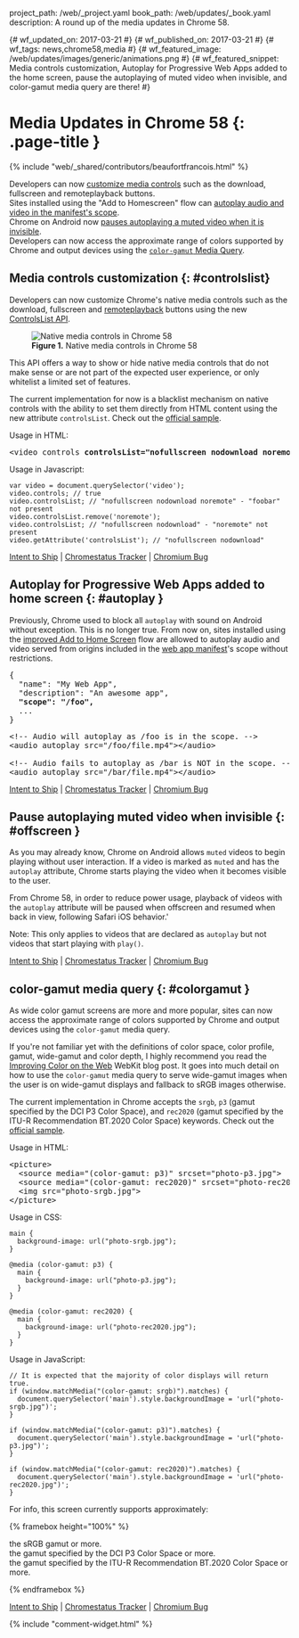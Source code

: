 project_path: /web/_project.yaml
book_path: /web/updates/_book.yaml
description: A round up of the media updates in Chrome 58.

{# wf_updated_on: 2017-03-21 #}
{# wf_published_on: 2017-03-21 #}
{# wf_tags: news,chrome58,media #}
{# wf_featured_image: /web/updates/images/generic/animations.png #}
{# wf_featured_snippet: Media controls customization, Autoplay for Progressive Web Apps added to the home screen, pause the autoplaying of muted video when invisible, and color-gamut media query are there! #}

# Media Updates in Chrome 58 {: .page-title }

{% include "web/_shared/contributors/beaufortfrancois.html" %}

- Developers can now [customize media controls](#controlslist) such as the
  download, fullscreen and remoteplayback buttons.
- Sites installed using the "Add to Homescreen" flow can [autoplay audio
  and video in the manifest's scope](#autoplay).
- Chrome on Android now [pauses autoplaying a muted video when it is invisible](#offscreen).
- Developers can now access the approximate range of colors supported by Chrome and
  output devices using the [`color-gamut` Media Query](#colorgamut).

## Media controls customization {: #controlslist}

Developers can now customize Chrome's native media controls such as the
download, fullscreen and [remoteplayback] buttons using the new [ControlsList API].

<div class="attempt-right">
<figure>
  <img src="/web/updates/images/2017/03/media-controls.png"
       alt="Native media controls in Chrome 58">
  <figcaption>
    <b>Figure 1.</b>
    Native media controls in Chrome 58
  </figcaption>
</figure>
</div>

This API offers a way to show or hide native media controls that do not make
sense or are not part of the expected user experience, or only whitelist a
limited set of features.

The current implementation for now is a blacklist mechanism on native controls
with the ability to set them directly from HTML content using the new 
attribute `controlsList`. Check out the [official
sample](https://googlechrome.github.io/samples/media/controlslist.html).

<div class="clearfix"></div>

Usage in HTML:

<pre class="prettyprint lang-html">
&lt;video controls <b>controlsList="nofullscreen nodownload noremote foobar"</b>>&lt;/video>
</pre>

Usage in Javascript:

    var video = document.querySelector('video');
    video.controls; // true
    video.controlsList; // "nofullscreen nodownload noremote" - "foobar" not present
    video.controlsList.remove('noremote');
    video.controlsList; // "nofullscreen nodownload" - "noremote" not present
    video.getAttribute('controlsList'); // "nofullscreen nodownload"

[Intent to Ship](https://groups.google.com/a/chromium.org/forum/#!topic/blink-dev/tFuQd3AcsIQ/discussion) &#124;
[Chromestatus Tracker](https://www.chromestatus.com/feature/5737006365671424) &#124;
[Chromium Bug](https://bugs.chromium.org/p/chromium/issues/detail?id=685018)

## Autoplay for Progressive Web Apps added to home screen {: #autoplay }

Previously, Chrome used to block all `autoplay` with sound on Android without
exception. This is no longer true. From now on, sites installed using the
[improved Add to Home Screen] flow are allowed to autoplay audio and video
served from origins included in the [web app manifest]'s scope without
restrictions.

<pre class="prettyprint lang-json">
{
  "name": "My Web App",
  "description": "An awesome app",
  <b>"scope": "/foo",</b>
  ...
}
</pre>

<pre class="prettyprint lang-html">
&lt;!-- Audio will autoplay as /foo is in the scope. -->
&lt;audio autoplay src="/foo/file.mp4">&lt;/audio>

&lt;!-- Audio fails to autoplay as /bar is NOT in the scope. -->
&lt;audio autoplay src="/bar/file.mp4">&lt;/audio>
</pre>

[Intent to Ship](https://groups.google.com/a/chromium.org/d/topic/blink-dev/DW7_yxL_HjE/discussion) &#124;
[Chromestatus Tracker](https://www.chromestatus.com/feature/5715456904134656) &#124;
[Chromium Bug](https://bugs.chromium.org/p/chromium/issues/detail?id=676312)

## Pause autoplaying muted video when invisible {: #offscreen }

As you may already know, Chrome on Android allows `muted` videos to begin playing
without user interaction. If a video is marked as `muted` and has the
`autoplay` attribute, Chrome starts playing the video when it becomes visible
to the user.

From Chrome 58, in order to reduce power usage, playback of videos with
the `autoplay` attribute will be paused when offscreen and resumed when back in
view, following Safari iOS behavior.'

Note: This only applies to videos that are declared as `autoplay` but not videos
that start playing with `play()`.

[Intent to Ship](https://groups.google.com/a/chromium.org/d/topic/blink-dev/UtFM-kndhaI/discussion) &#124;
[Chromestatus Tracker](https://www.chromestatus.com/feature/5651339115757568) &#124;
[Chromium Bug](https://bugs.chromium.org/p/chromium/issues/detail?id=690468)

## color-gamut media query {: #colorgamut }

As wide color gamut screens are more and more popular, sites can now access the
approximate range of colors supported by Chrome and output devices using the
`color-gamut` media query.

If you're not familiar yet with the definitions of color space, color profile,
gamut, wide-gamut and color depth, I highly recommend you read the 
[Improving Color on the Web] WebKit blog post. It goes into much detail on how
to use the `color-gamut` media query to serve wide-gamut images when the user
is on wide-gamut displays and fallback to sRGB images otherwise.
 
The current implementation in Chrome accepts the `srgb`, `p3` (gamut specified
by the DCI P3 Color Space), and `rec2020` (gamut specified by the ITU-R
Recommendation BT.2020 Color Space) keywords. Check out the [official
sample](https://googlechrome.github.io/samples/media/color-gamut-media-query.html).

Usage in HTML:

<pre class="prettyprint lang-html">
&lt;picture>
  &lt;source media="(color-gamut: p3)" srcset="photo-p3.jpg">
  &lt;source media="(color-gamut: rec2020)" srcset="photo-rec2020.jpg">
  &lt;img src="photo-srgb.jpg">
&lt;/picture>
</pre>

Usage in CSS:

    main {
      background-image: url("photo-srgb.jpg");
    }
    
    @media (color-gamut: p3) {
      main {
        background-image: url("photo-p3.jpg");
      }
    }
    
    @media (color-gamut: rec2020) {
      main {
        background-image: url("photo-rec2020.jpg");
      }
    }

Usage in JavaScript:

    // It is expected that the majority of color displays will return true.
    if (window.matchMedia("(color-gamut: srgb)").matches) {
      document.querySelector('main').style.backgroundImage = 'url("photo-srgb.jpg")';
    }
    
    if (window.matchMedia("(color-gamut: p3)").matches) {
      document.querySelector('main').style.backgroundImage = 'url("photo-p3.jpg")';
    }

    if (window.matchMedia("(color-gamut: rec2020)").matches) {
      document.querySelector('main').style.backgroundImage = 'url("photo-rec2020.jpg")';
    }

<p>For info, this screen currently supports approximately:</p>
{% framebox height="100%" %}
<style>
  ul {
    padding: 0;
  }
  li {
    list-style-type: none
  }
</style>
<ul>
  <li>
    <span id="srgb"></span>
    the sRGB gamut or more.
  </li>
  <li>
    <span id="p3"></span>
    the gamut specified by the DCI P3 Color Space or more.
  </li>
  <li>
    <span id="rec2020"></span>
    the gamut specified by the ITU-R Recommendation BT.2020 Color Space or more.
  </li>
</ul>
<script>
  document.querySelector('#srgb').innerHTML = 
      (window.matchMedia("(color-gamut: srgb)").matches) ? '&#x2714;' : '&#x274C;';
  document.querySelector('#p3').innerHTML =
      (window.matchMedia("(color-gamut: p3)").matches) ? '&#x27014;' : '&#x274C;';
  document.querySelector('#rec2020').innerHTML =
      (window.matchMedia("(color-gamut: rec2020)").matches) ? '&#x2714;' : '&#x274C;';
</script>
{% endframebox %}

[Intent to Ship](https://groups.google.com/a/chromium.org/forum/#!msg/blink-dev/36CcloDrB3E/1wMSNMl9BQAJ) &#124;
[Chromestatus Tracker](https://www.chromestatus.com/feature/5354410980933632) &#124;
[Chromium Bug](https://bugs.chromium.org/p/chromium/issues/detail?id=685456)

{% include "comment-widget.html" %}

[remoteplayback]: https://w3c.github.io/remote-playback/
[ControlsList API]: https://github.com/WICG/controls-list/blob/gh-pages/explainer.md
[improved Add to Home screen]: https://blog.chromium.org/2017/02/integrating-progressive-web-apps-deeply.html
[web app manifest]: /web/fundamentals/engage-and-retain/web-app-manifest/
[Improving Color on the Web]: https://webkit.org/blog/6682/improving-color-on-the-web/
